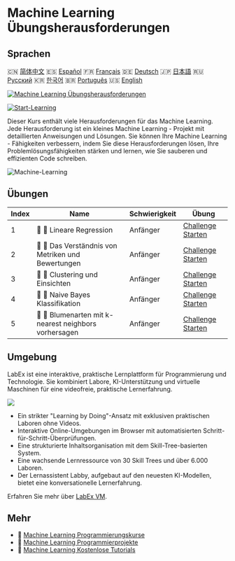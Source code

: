 # Machine Learning Übungsherausforderungen

## Sprachen

🇨🇳 [简体中文](README_zh.md) 🇪🇸 [Español](README_es.md) 🇫🇷 [Français](README_fr.md) 🇩🇪 [Deutsch](README_de.md) 🇯🇵 [日本語](README_ja.md) 🇷🇺 [Русский](README_ru.md) 🇰🇷 [한국어](README_ko.md) 🇧🇷 [Português](README_pt.md) 🇺🇸 [English](README.md) 

[![Machine Learning Übungsherausforderungen](https://cover-creator.labex.io/ml-practice-challenges.png?lang=de)](https://labex.io/de/courses/ml-practice-challenges)

[![Start-Learning](https://img.shields.io/badge/Start-Learning-whitesmoke?style=for-the-badge)](https://labex.io/de/courses/ml-practice-challenges)

Dieser Kurs enthält viele Herausforderungen für das Machine Learning. Jede Herausforderung ist ein kleines Machine Learning - Projekt mit detaillierten Anweisungen und Lösungen. Sie können Ihre Machine Learning - Fähigkeiten verbessern, indem Sie diese Herausforderungen lösen, Ihre Problemlösungsfähigkeiten stärken und lernen, wie Sie sauberen und effizienten Code schreiben.

![Machine-Learning](https://img.shields.io/badge/Machine-Learning-whitesmoke?style=for-the-badge&logo=machine-learning)


## Übungen

|   Index | Name                                                  | Schwierigkeit   | Übung                                                                                                                                  |
|---------|-------------------------------------------------------|-----------------|----------------------------------------------------------------------------------------------------------------------------------------|
|       1 | 🎯 🔵 Lineare Regression                              | Anfänger        | <a target='_blank' href='https://labex.io/de/labs/python-linear-regression-185171'>Challenge Starten</a>                               |
|       2 | 🎯 🔵 Das Verständnis von Metriken und Bewertungen    | Anfänger        | <a target='_blank' href='https://labex.io/de/labs/python-understanding-metrics-and-scoring-185172'>Challenge Starten</a>               |
|       3 | 🎯 🔵 Clustering und Einsichten                       | Anfänger        | <a target='_blank' href='https://labex.io/de/labs/python-clustering-and-insights-198286'>Challenge Starten</a>                         |
|       4 | 🎯 🔵 Naive Bayes Klassifikation                      | Anfänger        | <a target='_blank' href='https://labex.io/de/labs/python-naive-bayes-classification-250427'>Challenge Starten</a>                      |
|       5 | 🎯 🔵 Blumenarten mit k-nearest neighbors vorhersagen | Anfänger        | <a target='_blank' href='https://labex.io/de/labs/sklearn-predicting-flower-types-with-nearest-neighbors-256147'>Challenge Starten</a> |

## Umgebung

LabEx ist eine interaktive, praktische Lernplattform für Programmierung und Technologie. Sie kombiniert Labore, KI-Unterstützung und virtuelle Maschinen für eine videofreie, praktische Lernerfahrung.

![](https://tutorial-screenshot.getvm.io/images/vm-1725247253.png)

- Ein strikter "Learning by Doing"-Ansatz mit exklusiven praktischen Laboren ohne Videos.
- Interaktive Online-Umgebungen im Browser mit automatisierten Schritt-für-Schritt-Überprüfungen.
- Eine strukturierte Inhaltsorganisation mit dem Skill-Tree-basierten System.
- Eine wachsende Lernressource von 30 Skill Trees und über 6.000 Laboren.
- Der Lernassistent Labby, aufgebaut auf den neuesten KI-Modellen, bietet eine konversationelle Lernerfahrung.

Erfahren Sie mehr über [LabEx VM](https://support.labex.io/using-labex/virtual-machine).

## Mehr

- 🔗 [Machine Learning Programmierungskurse](https://github.com/labex-labs/awesome-programming-courses)
- 🔗 [Machine Learning Programmierprojekte](https://github.com/labex-labs/awesome-programming-projects)
- 🔗 [Machine Learning Kostenlose Tutorials](https://github.com/labex-labs/ml-free-tutorials)

